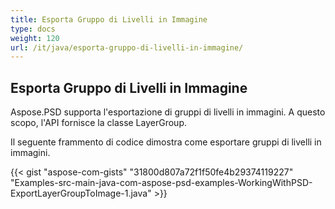 ```yaml
---
title: Esporta Gruppo di Livelli in Immagine
type: docs
weight: 120
url: /it/java/esporta-gruppo-di-livelli-in-immagine/
---
```


## **Esporta Gruppo di Livelli in Immagine**
Aspose.PSD supporta l'esportazione di gruppi di livelli in immagini. A questo scopo, l'API fornisce la classe LayerGroup.

Il seguente frammento di codice dimostra come esportare gruppi di livelli in immagini.

{{< gist "aspose-com-gists" "31800d807a72f1f50fe4b29374119227" "Examples-src-main-java-com-aspose-psd-examples-WorkingWithPSD-ExportLayerGroupToImage-1.java" >}}
